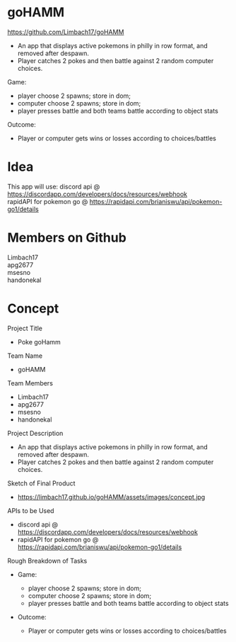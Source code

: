 # goHAMM
https://github.com/Limbach17/goHAMM

- An app that displays active pokemons in philly in row format, and removed after despawn.
- Player catches 2 pokes and then battle against 2 random computer choices.

Game: 
- player choose 2 spawns; store in dom;
- computer choose 2 spawns; store in dom;
- player presses battle and both teams battle according to object stats

Outcome: 
- Player or computer gets wins or losses according to choices/battles

# Idea
This app will use:
discord api @ https://discordapp.com/developers/docs/resources/webhook <br>
rapidAPI for pokemon go @ https://rapidapi.com/brianiswu/api/pokemon-go1/details <br>

# Members on Github
Limbach17 <br>
apg2677 <br>
msesno <br>
handonekal<br>

# Concept
Project Title
- Poke goHamm 

Team Name
- goHAMM

Team Members
- Limbach17 <br>
- apg2677 <br>
- msesno <br>
- handonekal<br>

Project Description
- An app that displays active pokemons in philly in row format, and removed after despawn.
- Player catches 2 pokes and then battle against 2 random computer choices.

Sketch of Final Product
- https://limbach17.github.io/goHAMM/assets/images/concept.jpg

APIs to be Used
- discord api @ https://discordapp.com/developers/docs/resources/webhook <br>
- rapidAPI for pokemon go @ https://rapidapi.com/brianiswu/api/pokemon-go1/details <br>


Rough Breakdown of Tasks
- Game: 
  - player choose 2 spawns; store in dom;
  - computer choose 2 spawns; store in dom;
  - player presses battle and both teams battle according to object stats

- Outcome: 
  - Player or computer gets wins or losses according to choices/battles
